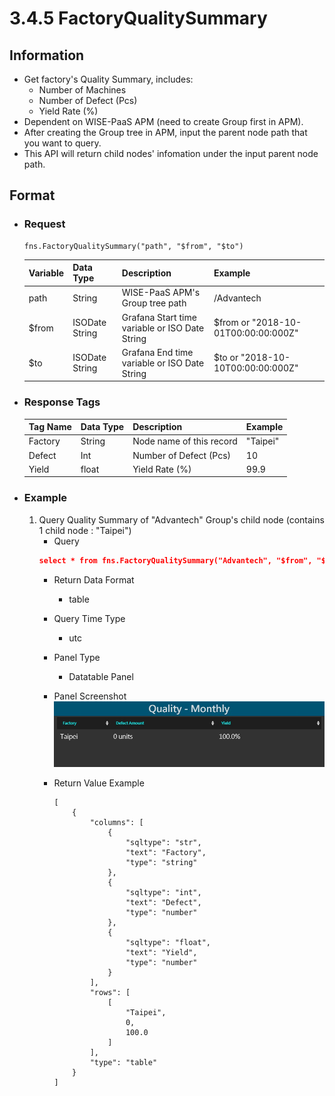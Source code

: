 # 3.4.5 FactoryQualitySummary

## Information
* Get factory's Quality Summary, includes:
    * Number of Machines
    * Number of Defect (Pcs)
    * Yield Rate (%)
* Dependent on WISE-PaaS APM (need to create Group first in APM).
* After creating the Group tree in APM, input the parent node path that you want to query.
* This API will return child nodes' infomation under the input parent node path.

## Format

* ### Request

  ```
  fns.FactoryQualitySummary("path", "$from", "$to")
  ```

  | Variable | Data Type | Description | Example |
  | :--- | :--- | :--- | :---|
  | path | String | WISE-PaaS APM's Group tree path | /Advantech |
  | $from | ISODate String | Grafana Start time variable or ISO Date String | $from or "2018-10-01T00:00:00:000Z" |
  | $to | ISODate String | Grafana End time variable or ISO Date String | $to or "2018-10-10T00:00:00:000Z" |

* ### Response Tags

  | Tag Name | Data Type | Description | Example |
  | :--- | :--- | :--- | :--- |
  | Factory | String | Node name of this record | "Taipei" |
  | Defect | Int | Number of Defect (Pcs) | 10 |
  | Yield | float | Yield Rate (%) | 99.9 |

  
* ### Example
    1. Query Quality Summary of "Advantech" Group's child node (contains 1 child node : "Taipei")
        - Query   
        ``` json 
        select * from fns.FactoryQualitySummary("Advantech", "$from", "$to")
        ```
        - Return Data Format   
            * table
        - Query Time Type   
            * utc
        - Panel Type   
            * Datatable Panel
        - Panel Screenshot      
            ![](/images/3.4.5-FactoryQualitySummary.jpg)

        - Return Value Example    
            ```
            [
                {
                    "columns": [
                        {
                            "sqltype": "str", 
                            "text": "Factory", 
                            "type": "string"
                        }, 
                        {
                            "sqltype": "int", 
                            "text": "Defect", 
                            "type": "number"
                        }, 
                        {
                            "sqltype": "float", 
                            "text": "Yield", 
                            "type": "number"
                        }
                    ], 
                    "rows": [
                        [
                            "Taipei", 
                            0, 
                            100.0
                        ]
                    ], 
                    "type": "table"
                }
            ]

            ```
